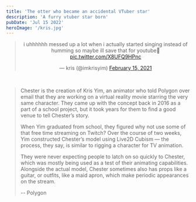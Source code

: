 ```yaml
---
title: 'The otter who became an accidental VTuber star'
description: 'A furry vtuber star born'
pubDate: 'Jul 15 2022'
heroImage: '/kris.jpg'
---
```


<blockquote class="twitter-tweet" data-dnt="true" align="center"><p lang="en" dir="ltr">i uhhhhhh messed up a lot when i actually started singing instead of humming so maybe ill save that for youtube💃 <a href="https://t.co/X8UFQ9HPnc">pic.twitter.com/X8UFQ9HPnc</a></p>&mdash; kris (@imkrisyim) <a href="https://twitter.com/imkrisyim/status/1361407501636411395?ref_src=twsrc%5Etfw">February 15, 2021</a></blockquote>
<script async src="https://platform.twitter.com/widgets.js" charset="utf-8"></script><br>

> Chester is the creation of Kris Yim, an animator who told Polygon over email that they are working on a virtual reality movie starring the very same character. They came up with the concept back in 2016 as a part of a school project, but it took years for them to find a good venue to tell Chester’s story.
>
> When Yim graduated from school, they figured why not use some of that free time streaming on Twitch? Over the course of two weeks, Yim constructed Chester’s model using Live2D Cubism — the process, they say, is similar to rigging a character for TV animation.
>
> They were never expecting people to latch on so quickly to Chester, which was mostly being used as a test of their animating capabilities. Alongside the actual model, Chester sometimes also has props like a guitar, or outfits, like a maid apron, which make periodic appearances on the stream.
>
> -- Polygon
